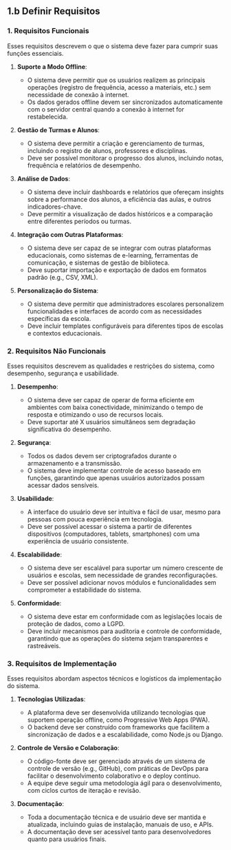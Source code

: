 ## 1.b Definir Requisitos

### 1. Requisitos Funcionais
Esses requisitos descrevem o que o sistema deve fazer para cumprir suas funções essenciais.

1. **Suporte a Modo Offline**:
   - O sistema deve permitir que os usuários realizem as principais operações (registro de frequência, acesso a materiais, etc.) sem necessidade de conexão à internet.
   - Os dados gerados offline devem ser sincronizados automaticamente com o servidor central quando a conexão à internet for restabelecida.

2. **Gestão de Turmas e Alunos**:
   - O sistema deve permitir a criação e gerenciamento de turmas, incluindo o registro de alunos, professores e disciplinas.
   - Deve ser possível monitorar o progresso dos alunos, incluindo notas, frequência e relatórios de desempenho.

3. **Análise de Dados**:
   - O sistema deve incluir dashboards e relatórios que ofereçam insights sobre a performance dos alunos, a eficiência das aulas, e outros indicadores-chave.
   - Deve permitir a visualização de dados históricos e a comparação entre diferentes períodos ou turmas.

4. **Integração com Outras Plataformas**:
   - O sistema deve ser capaz de se integrar com outras plataformas educacionais, como sistemas de e-learning, ferramentas de comunicação, e sistemas de gestão de biblioteca.
   - Deve suportar importação e exportação de dados em formatos padrão (e.g., CSV, XML).

5. **Personalização do Sistema**:
   - O sistema deve permitir que administradores escolares personalizem funcionalidades e interfaces de acordo com as necessidades específicas da escola.
   - Deve incluir templates configuráveis para diferentes tipos de escolas e contextos educacionais.

### 2. Requisitos Não Funcionais
Esses requisitos descrevem as qualidades e restrições do sistema, como desempenho, segurança e usabilidade.

1. **Desempenho**:
   - O sistema deve ser capaz de operar de forma eficiente em ambientes com baixa conectividade, minimizando o tempo de resposta e otimizando o uso de recursos locais.
   - Deve suportar até X usuários simultâneos sem degradação significativa do desempenho.

2. **Segurança**:
   - Todos os dados devem ser criptografados durante o armazenamento e a transmissão.
   - O sistema deve implementar controle de acesso baseado em funções, garantindo que apenas usuários autorizados possam acessar dados sensíveis.

3. **Usabilidade**:
   - A interface do usuário deve ser intuitiva e fácil de usar, mesmo para pessoas com pouca experiência em tecnologia.
   - Deve ser possível acessar o sistema a partir de diferentes dispositivos (computadores, tablets, smartphones) com uma experiência de usuário consistente.

4. **Escalabilidade**:
   - O sistema deve ser escalável para suportar um número crescente de usuários e escolas, sem necessidade de grandes reconfigurações.
   - Deve ser possível adicionar novos módulos e funcionalidades sem comprometer a estabilidade do sistema.

5. **Conformidade**:
   - O sistema deve estar em conformidade com as legislações locais de proteção de dados, como a LGPD.
   - Deve incluir mecanismos para auditoria e controle de conformidade, garantindo que as operações do sistema sejam transparentes e rastreáveis.

### 3. Requisitos de Implementação
Esses requisitos abordam aspectos técnicos e logísticos da implementação do sistema.

1. **Tecnologias Utilizadas**:
   - A plataforma deve ser desenvolvida utilizando tecnologias que suportem operação offline, como Progressive Web Apps (PWA).
   - O backend deve ser construído com frameworks que facilitem a sincronização de dados e a escalabilidade, como Node.js ou Django.

2. **Controle de Versão e Colaboração**:
   - O código-fonte deve ser gerenciado através de um sistema de controle de versão (e.g., GitHub), com práticas de DevOps para facilitar o desenvolvimento colaborativo e o deploy contínuo.
   - A equipe deve seguir uma metodologia ágil para o desenvolvimento, com ciclos curtos de iteração e revisão.

3. **Documentação**:
   - Toda a documentação técnica e de usuário deve ser mantida e atualizada, incluindo guias de instalação, manuais de uso, e APIs.
   - A documentação deve ser acessível tanto para desenvolvedores quanto para usuários finais.